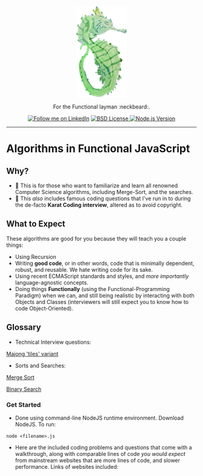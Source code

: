 <p align="center">
  <a href="./assets/seahorse.png">
    <img alt="Logo" src="./assets/seahorse.png" height="240" />
  </a>
  <p align="center">For the Functional layman :neckbeard:.</p>
  <p align="center">
    <a href="https://www.linkedin.com/in/daniel-gomez-func/"><img alt="Follow me on LinkedIn" src="https://img.shields.io/badge/LinkedIn-0077B5?style=for-the-badge&logo=linkedin&logoColor=white"></a>
  <a href="./LICENSE.md">
  <img alt="BSD License" src="https://img.shields.io/badge/License-BSD%203--Clause-yellow">
</a>
      <a href="https://nodejs.org/">
  <img alt="Node.js Version" src="https://img.shields.io/badge/Node.js-v18.16.0-brightgreen">
</a>
  </p>
</p>


---




# Algorithms in Functional JavaScript



## Why?

- :whale: This is for those who want to familiarize and learn all renowned Computer Science algorithms, including Merge-Sort, and the searches.
- :page_with_curl: This *also* includes famous coding questions that I've run in to during the de-facto **Karat Coding interview**, altered as to avoid copyright.

## What to Expect

These algorithms are good for you because they will teach you a couple things:
- Using Recursion
- Writing **good code**, or in other words, code that is minimally dependent, robust, and reusable. We hate writing code for its sake.
- Using recent ECMAScript standards and styles, and *more importantly* language-agnostic concepts.
- Doing things **Functionally** (using the Functional-Programming Paradigm) when we can, and still being realistic by interacting with both Objects and Classes (interviewers will still expect you to know how to code Object-Oriented). 


## Glossary

- Technical Interview questions:

[Majong 'tiles' variant](./src_algorithmsjs/majongwinhand_solut_fp.js)

- Sorts and Searches:

[Merge Sort](./src_algorithmsjs/mergesort_solut_fp.js)  

[Binary Search](./src_algorithmsjs/binarysearch_solut_fp.js)  

### Get Started

- Done using command-line NodeJS runtime environment. Download NodeJS. To run:

```
node <filename>.js
```

- Here are the included coding problems and questions that come with a walkthrough, along with comparable lines of code *you would expect* from mainstream websites that are more lines of code, and slower performance. Links of websites included:

